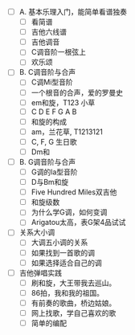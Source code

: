 -   [ ] A. 基本乐理入门，能简单看谱独奏
    -   [ ] 看简谱
    -   [ ] 吉他六线谱
    -   [ ] 吉他调音
    -   [ ] C调音阶一根弦上
    -   [ ] 欢乐颂
-   [ ] B. C调音阶与合声
    -   [ ] C调Mi型音阶
    -   [ ] 一个根音的合声，爱的罗曼史
    -   [ ] em和旋，T123 小草
    -   [ ] C D E F G A B
    -   [ ] 和旋的构成
    -   [ ] am，兰花草, T1213121
    -   [ ] C, F, G 生日歌
    -   [ ] Dm和
-   [ ] B. G调音阶与合声
    -   [ ] G调的la型音阶
    -   [ ] D与Bm和旋
    -   [ ] Five Hundred Miles双吉他
    -   [ ] 和旋级数
    -   [ ] 为什么学G调，如何变调
    -   [ ] Arigatou太高，表G架4品试试
-   [ ] 关系大小调
    -   [ ] 大调五小调的关系
    -   [ ] 如果找到一首歌的调
    -   [ ] 如果选择适合自己的调
-   [ ] 吉他弹唱实践
    -   [ ] 刷和旋，大王带我去巡山。
    -   [ ] 86拍，我和我的祖国。
    -   [ ] 有前奏的歌曲，桥边姑娘。
    -   [ ] 网上找歌，学自己喜欢的歌
    -   [ ] 简单的编配